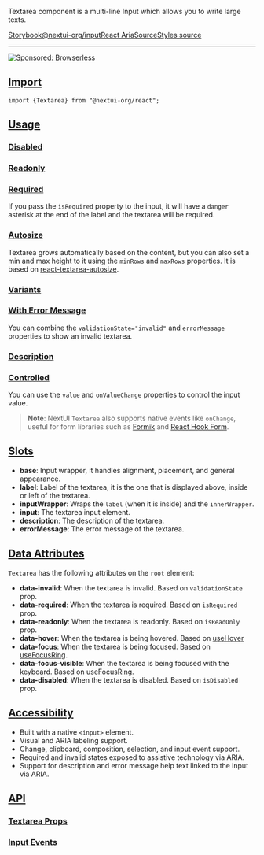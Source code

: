 Textarea component is a multi-line Input which allows you to write large texts.

[Storybook](https://storybook.nextui.org/?path=/story/components-textarea)[@nextui-org/input](https://www.npmjs.com/package/@nextui-org/input)[React Aria](https://react-spectrum.adobe.com/react-aria/useTextField.html)[Source](https://github.com/nextui-org/nextui/tree/feat/v2/packages/components/input)[Styles source](https://github.com/nextui-org/nextui/tree/feat/v2/packages/core/theme/src/components/input.ts)

___

[![Sponsored: Browserless](https://media.ethicalads.io/media/images/2023/02/Browserless_Ad_Feb_2023_JZvbtJs.png)](https://server.ethicalads.io/proxy/click/5153/155a18f4-b2b1-494e-a3e5-ef8648d4ffc7/)

## [Import](https://nextui.org/docs/components/textarea#import)

```
import {Textarea} from "@nextui-org/react";
```

## [Usage](https://nextui.org/docs/components/textarea#usage)

### [Disabled](https://nextui.org/docs/components/textarea#disabled)

### [Readonly](https://nextui.org/docs/components/textarea#readonly)

### [Required](https://nextui.org/docs/components/textarea#required)

If you pass the `isRequired` property to the input, it will have a `danger` asterisk at the end of the label and the textarea will be required.

### [Autosize](https://nextui.org/docs/components/textarea#autosize)

Textarea grows automatically based on the content, but you can also set a min and max height to it using the `minRows` and `maxRows` properties. It is based on [react-textarea-autosize](https://github.com/Andarist/react-textarea-autosize).

### [Variants](https://nextui.org/docs/components/textarea#variants)

### [With Error Message](https://nextui.org/docs/components/textarea#with-error-message)

You can combine the `validationState="invalid"` and `errorMessage` properties to show an invalid textarea.

### [Description](https://nextui.org/docs/components/textarea#description)

### [Controlled](https://nextui.org/docs/components/textarea#controlled)

You can use the `value` and `onValueChange` properties to control the input value.

> **Note**: NextUI `Textarea` also supports native events like `onChange`, useful for form libraries such as [Formik](https://formik.org/) and [React Hook Form](https://react-hook-form.com/).

## [Slots](https://nextui.org/docs/components/textarea#slots)

-   **base**: Input wrapper, it handles alignment, placement, and general appearance.
-   **label**: Label of the textarea, it is the one that is displayed above, inside or left of the textarea.
-   **inputWrapper**: Wraps the `label` (when it is inside) and the `innerWrapper`.
-   **input**: The textarea input element.
-   **description**: The description of the textarea.
-   **errorMessage**: The error message of the textarea.

## [Data Attributes](https://nextui.org/docs/components/textarea#data-attributes)

`Textarea` has the following attributes on the `root` element:

-   **data-invalid**: When the textarea is invalid. Based on `validationState` prop.
-   **data-required**: When the textarea is required. Based on `isRequired` prop.
-   **data-readonly**: When the textarea is readonly. Based on `isReadOnly` prop.
-   **data-hover**: When the textarea is being hovered. Based on [useHover](https://react-spectrum.adobe.com/react-aria/useHover.html)
-   **data-focus**: When the textarea is being focused. Based on [useFocusRing](https://react-spectrum.adobe.com/react-aria/useFocusRing.html).
-   **data-focus-visible**: When the textarea is being focused with the keyboard. Based on [useFocusRing](https://react-spectrum.adobe.com/react-aria/useFocusRing.html).
-   **data-disabled**: When the textarea is disabled. Based on `isDisabled` prop.

## [Accessibility](https://nextui.org/docs/components/textarea#accessibility)

-   Built with a native `<input>` element.
-   Visual and ARIA labeling support.
-   Change, clipboard, composition, selection, and input event support.
-   Required and invalid states exposed to assistive technology via ARIA.
-   Support for description and error message help text linked to the input via ARIA.

## [API](https://nextui.org/docs/components/textarea#api)

### [Textarea Props](https://nextui.org/docs/components/textarea#textarea-props)

### [Input Events](https://nextui.org/docs/components/textarea#input-events)